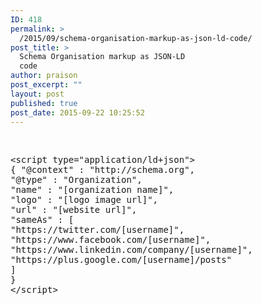 ```yaml
---
ID: 418
permalink: >
  /2015/09/schema-organisation-markup-as-json-ld-code/
post_title: >
  Schema Organisation markup as JSON-LD
  code
author: praison
post_excerpt: ""
layout: post
published: true
post_date: 2015-09-22 10:25:52
---
```

&nbsp;
<pre>&lt;script type="application/ld+json"&gt;
{ "@context" : "http://schema.org",
"@type" : "Organization",
"name" : "[organization name]",
"logo" : "[logo image url]",
"url" : "[website url]",
"sameAs" : [
"https://twitter.com/[username]",
"https://www.facebook.com/[username]",
"https://www.linkedin.com/company/[username]",
"https://plus.google.com/[username]/posts"
]
}
&lt;/script&gt;</pre>